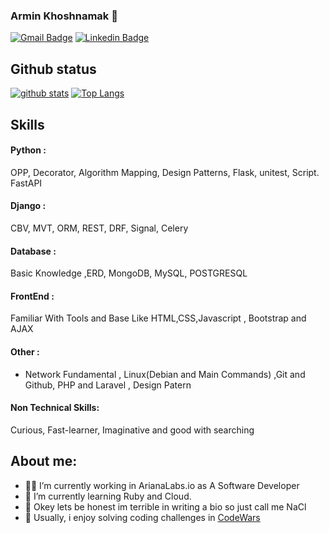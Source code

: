 ### Armin Khoshnamak 🐙


[![Gmail Badge](https://img.shields.io/badge/-armin.khoshnamk@gmail.com-c14438?style=flat&logo=Gmail&logoColor=white&link=mailto:armin.khoshnamak@gmail.com)](mailto:armin.khoshnamak@gmail.com)
[![Linkedin Badge](https://img.shields.io/badge/-armin%20khoshnamak-0072b1?style=flat&logo=Linkedin&logoColor=white&link=armin-khoshnamak)](https://www.linkedin.com/in/armin-khoshnamak-13b276195/) 
</p>

## Github status
[![github stats](https://github-readme-stats.vercel.app/api?username=arminnacl)](https://github.com/anuraghazra/github-readme-stats) 
[![Top Langs](https://github-readme-stats.vercel.app/api/top-langs/?username=arminnacl&layout=compact)](https://github.com/arminnacl/github-readme-stats)

## Skills
 #### Python :
 OPP, Decorator, Algorithm Mapping, Design Patterns, Flask, unitest, Script. FastAPI
#### Django  :
CBV, MVT, ORM, REST, DRF, Signal, Celery
#### Database :
Basic Knowledge ,ERD, MongoDB, MySQL, POSTGRESQL
#### FrontEnd : 
Familiar With Tools and Base Like HTML,CSS,Javascript , Bootstrap and AJAX
#### Other :
- Network Fundamental , Linux(Debian and Main Commands) ,Git and Github, 
	PHP and Laravel , Design Patern
#### Non Technical Skills:
Curious, Fast-learner, Imaginative and good with searching 


## About me:

- 🧑‍💻 I’m currently working in ArianaLabs.io as A Software Developer
- 🌱 I’m currently learning Ruby and Cloud.
- 🤔 Okey lets be honest im terrible in writing a bio so just call me NaCl 
- 🤺 Usually, i enjoy solving coding challenges in [CodeWars](https://www.codewars.com/users/ArminNaCl) 




